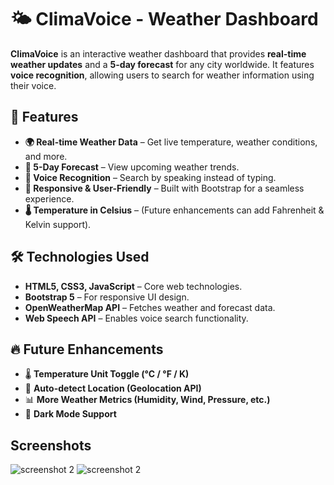 
# 🌤 ClimaVoice - Weather Dashboard

**ClimaVoice** is an interactive weather dashboard that provides **real-time weather updates** and a **5-day forecast** for any city worldwide. It features **voice recognition**, allowing users to search for weather information using their voice.

## 🚀 Features

- **🌍 Real-time Weather Data** – Get live temperature, weather conditions, and more.
- **📆 5-Day Forecast** – View upcoming weather trends.
- **🎤 Voice Recognition** – Search by speaking instead of typing.
- **🔄 Responsive & User-Friendly** – Built with Bootstrap for a seamless experience.
- **🌡 Temperature in Celsius** – (Future enhancements can add Fahrenheit & Kelvin support).

## 🛠️ Technologies Used

- **HTML5, CSS3, JavaScript** – Core web technologies.
- **Bootstrap 5** – For responsive UI design.
- **OpenWeatherMap API** – Fetches weather and forecast data.
- **Web Speech API** – Enables voice search functionality.

## 🔥 Future Enhancements

- 🌡 **Temperature Unit Toggle (°C / °F / K)**
- 📍 **Auto-detect Location (Geolocation API)**
- 📊 **More Weather Metrics (Humidity, Wind, Pressure, etc.)**
- 🌙 **Dark Mode Support**

## Screenshots

![screenshot 2](ClimaVoice1.jpg)
![screenshot 2](ClimaVoice2.jpg)
